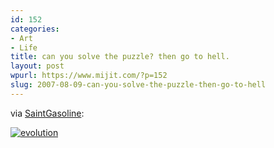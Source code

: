 ```yaml
---
id: 152
categories:
- Art
- Life
title: can you solve the puzzle? then go to hell.
layout: post
wpurl: https://www.mijit.com/?p=152
slug: 2007-08-09-can-you-solve-the-puzzle-then-go-to-hell
---
```

via <a href="https://saintgasoline.com/2007/07/09/wheel-of-misfortune/">SaintGasoline</a>:

<a href='/images/2007/08/2007_07_09_wheel_of_misfortune.jpg' title='evolution'><img src='{{ "/" | relative_url }}images/2007/08/2007_07_09_wheel_of_misfortune.jpg' alt='evolution' /></a>
